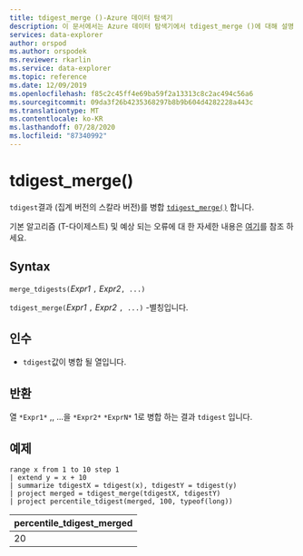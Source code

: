 ```yaml
---
title: tdigest_merge ()-Azure 데이터 탐색기
description: 이 문서에서는 Azure 데이터 탐색기에서 tdigest_merge ()에 대해 설명 합니다.
services: data-explorer
author: orspod
ms.author: orspodek
ms.reviewer: rkarlin
ms.service: data-explorer
ms.topic: reference
ms.date: 12/09/2019
ms.openlocfilehash: f85c2c45ff4e69ba59f2a13313c8c2ac494c56a6
ms.sourcegitcommit: 09da3f26b4235368297b8b9b604d4282228a443c
ms.translationtype: MT
ms.contentlocale: ko-KR
ms.lasthandoff: 07/28/2020
ms.locfileid: "87340992"
---
```

# <a name="tdigest_merge"></a>tdigest_merge()

`tdigest`결과 (집계 버전의 스칼라 버전)를 병합 [`tdigest_merge()`](tdigest-merge-aggfunction.md) 합니다.

기본 알고리즘 (T-다이제스트) 및 예상 되는 오류에 대 한 자세한 내용은 [여기](percentiles-aggfunction.md#estimation-error-in-percentiles)를 참조 하세요.

## <a name="syntax"></a>Syntax

`merge_tdigests(`*Expr1* `,` *Expr2*`, ...)`

`tdigest_merge(`*Expr1* `,` *Expr2* `, ...)` -별칭입니다.

## <a name="arguments"></a>인수

* `tdigest`값이 병합 될 열입니다.

## <a name="returns"></a>반환

열 `*Expr1*` ,, ...을 `*Expr2*` `*ExprN*` 1로 병합 하는 결과 `tdigest` 입니다.

## <a name="examples"></a>예제

<!-- csl: https://help.kusto.windows.net:443/Samples -->
```kusto
range x from 1 to 10 step 1 
| extend y = x + 10
| summarize tdigestX = tdigest(x), tdigestY = tdigest(y)
| project merged = tdigest_merge(tdigestX, tdigestY)
| project percentile_tdigest(merged, 100, typeof(long))
```

|percentile_tdigest_merged|
|---|
|20|
